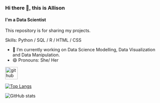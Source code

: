 ### Hi there 👋, this is Allison
#### I'm a Data Scientist
This repository is for sharing my projects.

Skills: Python / SQL / R / HTML / CSS

- 🔭 I’m currently working on Data Science Modelling, Data Visualization and Data Manipulation. 
- 😄 Pronouns: She/ Her 


[<img src='https://cdn.jsdelivr.net/npm/simple-icons@3.0.1/icons/github.svg' alt='github' height='40'>](https://github.com/AllisonLuo)  

[![Top Langs](https://github-readme-stats.vercel.app/api/top-langs/?username=AllisonLuo)](https://github.com/anuraghazra/github-readme-stats)

![GitHub stats](https://github-readme-stats.vercel.app/api?username=AllisonLuo&show_icons=true)  


